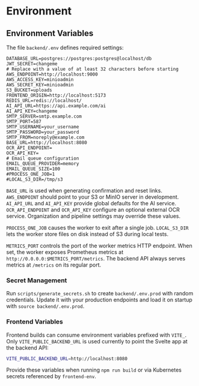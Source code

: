 # Environment

## Environment Variables
The file `backend/.env` defines required settings:
```
DATABASE_URL=postgres://postgres:postgres@localhost/db
JWT_SECRET=changeme
# Replace with a value of at least 32 characters before starting
AWS_ENDPOINT=http://localhost:9000
AWS_ACCESS_KEY=minioadmin
AWS_SECRET_KEY=minioadmin
S3_BUCKET=uploads
FRONTEND_ORIGIN=http://localhost:5173
REDIS_URL=redis://localhost/
AI_API_URL=https://api.example.com/ai
AI_API_KEY=changeme
SMTP_SERVER=smtp.example.com
SMTP_PORT=587
SMTP_USERNAME=your_username
SMTP_PASSWORD=your_password
SMTP_FROM=noreply@example.com
BASE_URL=http://localhost:8080
OCR_API_ENDPOINT=
OCR_API_KEY=
# Email queue configuration
EMAIL_QUEUE_PROVIDER=memory
EMAIL_QUEUE_SIZE=100
#PROCESS_ONE_JOB=1
#LOCAL_S3_DIR=/tmp/s3
```

`BASE_URL` is used when generating confirmation and reset links. `AWS_ENDPOINT` should point to your S3 or MinIO server in development. `AI_API_URL` and `AI_API_KEY` provide global defaults for the AI service. `OCR_API_ENDPOINT` and `OCR_API_KEY` configure an optional external OCR service. Organization and pipeline settings may override these values.

`PROCESS_ONE_JOB` causes the worker to exit after a single job. `LOCAL_S3_DIR` lets the worker store files on disk instead of S3 during local tests.

`METRICS_PORT` controls the port of the worker metrics HTTP endpoint. When set,
the worker exposes Prometheus metrics at `http://0.0.0.0:$METRICS_PORT/metrics`.
The backend API always serves metrics at `/metrics` on its regular port.

### Secret Management
Run `scripts/generate_secrets.sh` to create `backend/.env.prod` with random credentials. Update it with your production endpoints and load it on startup with `source backend/.env.prod`.

### Frontend Variables
Frontend builds can consume environment variables prefixed with `VITE_`.
Only `VITE_PUBLIC_BACKEND_URL` is used currently to point the Svelte app at the backend API:

```bash
VITE_PUBLIC_BACKEND_URL=http://localhost:8080
```
Provide these variables when running `npm run build` or via Kubernetes secrets referenced by `frontend-env`.
